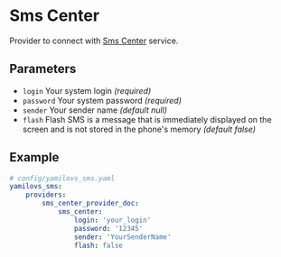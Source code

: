 # Sms Center

Provider to connect with [Sms Center](https://smsc.ru/) service.

## Parameters

 * `login` Your system login *(required)*
 * `password` Your system password *(required)*
 * `sender` Your sender name *(default null)*
 * `flash` Flash SMS is a message that is immediately displayed on the screen and is not stored in the phone's memory *(default false)*

## Example

``` yaml
# config/yamilovs_sms.yaml
yamilovs_sms:
    providers:
        sms_center_provider_doc:
            sms_center:
                login: 'your_login'
                password: '12345'
                sender: 'YourSenderName'
                flash: false
```